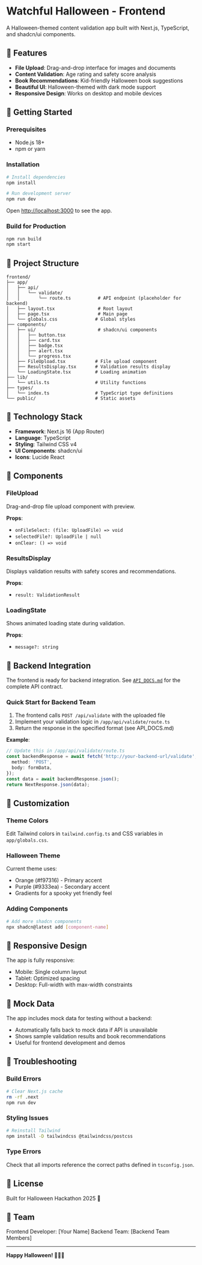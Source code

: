 # Watchful Halloween - Frontend

A Halloween-themed content validation app built with Next.js, TypeScript, and shadcn/ui components.

## 🎃 Features

- **File Upload**: Drag-and-drop interface for images and documents
- **Content Validation**: Age rating and safety score analysis
- **Book Recommendations**: Kid-friendly Halloween book suggestions
- **Beautiful UI**: Halloween-themed with dark mode support
- **Responsive Design**: Works on desktop and mobile devices

## 🚀 Getting Started

### Prerequisites

- Node.js 18+ 
- npm or yarn

### Installation

```bash
# Install dependencies
npm install

# Run development server
npm run dev
```

Open [http://localhost:3000](http://localhost:3000) to see the app.

### Build for Production

```bash
npm run build
npm start
```

## 📁 Project Structure

```
frontend/
├── app/
│   ├── api/
│   │   └── validate/
│   │       └── route.ts          # API endpoint (placeholder for backend)
│   ├── layout.tsx                # Root layout
│   ├── page.tsx                  # Main page
│   └── globals.css              # Global styles
├── components/
│   ├── ui/                       # shadcn/ui components
│   │   ├── button.tsx
│   │   ├── card.tsx
│   │   ├── badge.tsx
│   │   ├── alert.tsx
│   │   └── progress.tsx
│   ├── FileUpload.tsx           # File upload component
│   ├── ResultsDisplay.tsx       # Validation results display
│   └── LoadingState.tsx         # Loading animation
├── lib/
│   └── utils.ts                 # Utility functions
├── types/
│   └── index.ts                 # TypeScript type definitions
└── public/                      # Static assets
```

## 🔧 Technology Stack

- **Framework**: Next.js 16 (App Router)
- **Language**: TypeScript
- **Styling**: Tailwind CSS v4
- **UI Components**: shadcn/ui
- **Icons**: Lucide React

## 🎨 Components

### FileUpload
Drag-and-drop file upload component with preview.

**Props**:
- `onFileSelect: (file: UploadFile) => void`
- `selectedFile?: UploadFile | null`
- `onClear: () => void`

### ResultsDisplay
Displays validation results with safety scores and recommendations.

**Props**:
- `result: ValidationResult`

### LoadingState
Shows animated loading state during validation.

**Props**:
- `message?: string`

## 🔌 Backend Integration

The frontend is ready for backend integration. See [`API_DOCS.md`](./API_DOCS.md) for the complete API contract.

### Quick Start for Backend Team

1. The frontend calls `POST /api/validate` with the uploaded file
2. Implement your validation logic in `/app/api/validate/route.ts`
3. Return the response in the specified format (see API_DOCS.md)

**Example**:
```typescript
// Update this in /app/api/validate/route.ts
const backendResponse = await fetch('http://your-backend-url/validate', {
  method: 'POST',
  body: formData,
});
const data = await backendResponse.json();
return NextResponse.json(data);
```

## 🎨 Customization

### Theme Colors
Edit Tailwind colors in `tailwind.config.ts` and CSS variables in `app/globals.css`.

### Halloween Theme
Current theme uses:
- Orange (#f97316) - Primary accent
- Purple (#9333ea) - Secondary accent
- Gradients for a spooky yet friendly feel

### Adding Components

```bash
# Add more shadcn components
npx shadcn@latest add [component-name]
```

## 📱 Responsive Design

The app is fully responsive:
- Mobile: Single column layout
- Tablet: Optimized spacing
- Desktop: Full-width with max-width constraints

## 🧪 Mock Data

The app includes mock data for testing without a backend:
- Automatically falls back to mock data if API is unavailable
- Shows sample validation results and book recommendations
- Useful for frontend development and demos

## 🐛 Troubleshooting

### Build Errors
```bash
# Clear Next.js cache
rm -rf .next
npm run dev
```

### Styling Issues
```bash
# Reinstall Tailwind
npm install -D tailwindcss @tailwindcss/postcss
```

### Type Errors
Check that all imports reference the correct paths defined in `tsconfig.json`.

## 📄 License

Built for Halloween Hackathon 2025 🎃

## 👥 Team

Frontend Developer: [Your Name]
Backend Team: [Backend Team Members]

---

**Happy Halloween! 👻🎃🦇**

